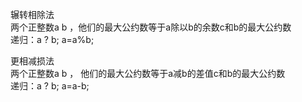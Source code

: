 辗转相除法  
两个正整数a b ，他们的最大公约数等于a除以b的余数c和b的最大公约数  
递归：a ? b; a=a%b;

更相减损法  
两个正整数a b ， 他们的最大公约数等于a减b的差值c和b的最大公约数  
递归：a ? b; a=a-b;